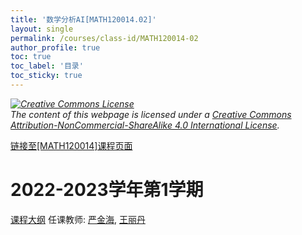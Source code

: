 ```yaml
---
title: '数学分析AI[MATH120014.02]'
layout: single
permalink: /courses/class-id/MATH120014-02
author_profile: true
toc: true
toc_label: '目录'
toc_sticky: true
---
```



<div class='notice--warning'>
	<p><i><a rel='license' href='http://creativecommons.org/licenses/by-nc-sa/4.0/'><img alt='Creative Commons License' style='border-width:0' src='https://i.creativecommons.org/l/by-nc-sa/4.0/88x31.png' /></a><br /> The content of this webpage is licensed under a <a rel='license' href='http://creativecommons.org/licenses/by-nc-sa/4.0/'>Creative Commons Attribution-NonCommercial-ShareAlike 4.0 International License</a>.</i></p>
</div>

<a href='https://fdu-math.github.io/courses/MATH120014'>链接至[MATH120014]课程页面</a>

# 2022-2023学年第1学期
<a href='https://fdu-math.github.io/courses/syllabus/MATH120014.02-2022-2023-1 (Encrypted).pdf'>课程大纲</a>
任课教师: <a href='https://fdu-math.github.io/teachers/严金海'>严金海</a>, <a href='https://fdu-math.github.io/teachers/王丽丹'>王丽丹</a>

